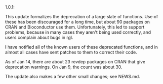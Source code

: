1.0.1:

This update formalizes the deprecation of a large
slate of functions.  Use of these has been discouraged for a 
long time, but about 90 packages on CRAN and Bioconductor 
use them.  Unfortunately, this led to support problems, 
because in many cases they aren't being used correctly, and
users complain about bugs in rgl.

I have notified all of the known users of these deprecated
functions, and in almost all cases have sent patches to them 
to correct their code.  

As of Jan 14, there are about 23 revdep packages on CRAN that
give deprecation warnings.  On Jan 9, the count was about 30.

The update also makes a few other small changes; see NEWS.md.